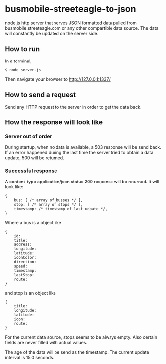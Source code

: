 # busmobile-streeteagle-to-json
node.js http server that serves JSON formatted data pulled from busmobile.streeteagle.com or any other compartible data source. The data will constantly be updated on the server side.

## How to run
In a terminal,
```
$ node server.js
```
Then navigate your browser to http://127.0.0.1:1337/

## How to send a request
Send any HTTP request to the server in order to get the data back.

## How the response will look like
### Server out of order
During startup, when no data is available, a 503 response will be send back. If an error happened during the last time the server tried to obtain a data update, 500 will be returned.

### Successful response
A content-type application/json status 200 response will be returned. It will look like:

```
{
    bus: [ /* array of busses */ ],
    stop: [ /* array of stops */ ],
    timestamp: /* timestamp of last udpate */,
}
```   
 
Where a bus is a object like
```
{
    id:
    title:
    address:
    longitude:
    latitude:
    iconColor:
    direction:
    speed:
    timestamp:
    lastStop:
    route:
}
```
    
and stop is an object like
```
{
    title:
    longitude:
    latitude:
    icon:
    route:
}
```
    
For the current data source, stops seems to be always empty. Also certain fields are never filled with actual values.

The age of the data will be send as the timestamp. The current update interval is 15.0 seconds.
    
